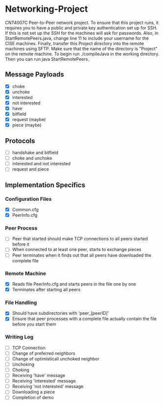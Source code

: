# Networking-Project

CNT4007C Peer-to-Peer network project. 
To ensure that this project runs, it requires you to have a public and private key 
authentication set up for SSH. If this is not set up the SSH for the machines will 
ask for passwords. Also, in StartRemotePeers.java, change line 11 to include your 
username for the CISE machines. Finally, transfer this Project directory into the 
remote machines using SFTP. Make sure that the name of the directory is "Project"
on the remote machine. To begin run ./compileJava in the working directory. 
Then you can run java StartRemotePeers.

## Message Payloads
- [x] choke 
- [x] unchoke
- [x] interested
- [x] not interested
- [x] have
- [x] bitfield
- [x] request (maybe)
- [x] piece (maybe)

## Protocols
- [ ] handshake and bitfield
- [ ] choke and unchoke
- [ ] interested and not interested
- [ ] request and piece

## Implementation Specifics
### Configuration Files
- [x] Common.cfg
- [x] PeerInfo.cfg

### Peer Process
- [ ] Peer that started should make TCP connections to all peers started before it
- [ ] When connected to at least one peer, starts to exchange pieces
- [ ] Peer terminates when it finds out that all peers have downloaded the complete file

### Remote Machine 
- [x] Reads file PeerInfo.cfg and starts peers in the file one by one
- [x] Terminates after starting all peers

### File Handling
- [x] Should have subdirectories with 'peer_[peerID]'
- [x] Ensure that peer processes with a complete file actually contain the file before you start them

### Writing Log
- [ ] TCP Connection
- [ ] Change of preferred neighbors
- [ ] Change of optimisticall unchoked neighbor
- [ ] Unchoking
- [ ] Choking
- [ ] Receiving 'have' message
- [ ] Receiving 'interested' message
- [ ] Receiving 'not interested' message
- [ ] Downloading a piece
- [ ] Completion of demo
